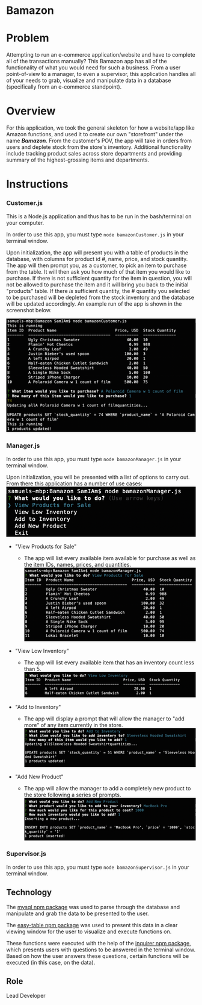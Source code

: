 # Bamazon

# Problem
Attempting to run an e-commerce application/website and have to complete all of the transactions manually? This Bamazon app has all of the functionality of what you would need for such a business. From a user point-of-view to a manager, to even a supervisor, this application handles all of your needs to grab, visualize and manipulate data in a database (specifically from an e-commerce standpoint).

# Overview
For this application, we took the general skeleton for how a website/app like Amazon functions, and used it to create our own "storefront" under the name ***Bamazon***. From the customer's POV, the app will take in orders from users and deplete stock from the store's inventory. Additional functionality include tracking product sales across store departments and providing summary of the highest-grossing items and departments.

# Instructions
### Customer.js
This is a Node.js application and thus has to be run in the bash/terminal on your computer.

In order to use this app, you must type ```node bamazonCustomer.js``` in your terminal window.

Upon initialization, the app will present you with a table of products in the database, with columns for product id #, name, price, and stock quantity. The app will then prompt you, as a customer, to pick an item to purchase from the table. It will then ask you how much of that item you would like to purchase. If there is not sufficient quantity for the item in question, you will not be allowed to purchase the item and it will bring you back to the initial "products" table. If there *is* sufficient quantity, the # quantity you selected to be purchased will be depleted from the stock inventory and the database will be updated accordingly. An example run of the app is shown in the screenshot below.

![bamazonCustomer.js](images/bamazonCustomer.png)

### Manager.js
In order to use this app, you must type ```node bamazonManager.js``` in your terminal window.

Upon initialization, you will be presented with a list of options to carry out. From there this application has a number of use cases:
![initializeScreen](images/initializeScreen.png)

* "View Products for Sale"
    * The app will list every available item available for purchase as well as the item IDs, names, prices, and quantities.
    ![viewProducts](images/viewProducts.png)

* "View Low Inventory"
    * The app will list every available item that has an inventory count less than 5.
    ![viewLowInvetory](images/viewLow.png)

* "Add to Inventory"
    * The app will display a prompt that will allow the manager to "add more" of any item currently in the store.
    ![addToInventory](images/addToInv.png)

* "Add New Product"
    * The app will allow the manager to add a completely new product to the store following a series of prompts.
    ![addNewProduct](images/addNewProd.png)


### Supervisor.js
In order to use this app, you must type ```node bamazonSupervisor.js``` in your terminal window.

## Technology
The [mysql npm package](https://www.npmjs.com/package/mysql) was used to parse through the database and manipulate and grab the data to be presented to the user.

The [easy-table npm package](https://www.npmjs.com/package/easy-table) was used to present this data in a clear viewing window for the user to visualize and execute functions on.

These functions were executed with the help of the [inquirer npm package](https://www.npmjs.com/package/inquirer), which presents users with questions to be answered in the terminal window. Based on how the user answers these questions, certain functions will be executed (in this case, on the data).

## Role
Lead Developer